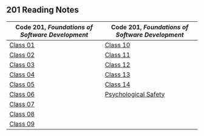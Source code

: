 <h2 style=“display:block;
           margin-left: auto;
           margin-right:auto;
           text-align: center;“>
  201 Reading Notes</h2> 
  
  **Code 201**, _Foundations of Software Development_ | **Code 201**, _Foundations of Software Development_
------------ | -------------
[Class 01](https://github.com/TraceDugar/reading-notes/blob/main/201/notes/Class1.md) | [Class 10](https://github.com/TraceDugar/reading-notes/blob/main/201/notes/class10.md)
[Class 02](https://github.com/TraceDugar/reading-notes/blob/main/201/notes/Class2.txt) |[Class 11](https://github.com/TraceDugar/reading-notes/blob/main/201/notes/class11.md) 
[Class 03](https://github.com/TraceDugar/reading-notes/blob/main/201/notes/Class3.md) | [Class 12](https://github.com/TraceDugar/reading-notes/blob/main/201/notes/class12.md)
[Class 04](https://github.com/TraceDugar/reading-notes/blob/main/201/notes/Class4.md) | [Class 13](https://github.com/TraceDugar/reading-notes/blob/main/201/notes/class13.md)
[Class 05](https://github.com/TraceDugar/reading-notes/blob/main/201/notes/class5.md) | [Class 14](https://github.com/TraceDugar/reading-notes/blob/main/201/notes/Class14.md)
[Class 06](https://github.com/TraceDugar/reading-notes/blob/main/201/notes/class6.md) | [Psychological Safety]()
[Class 07](https://github.com/TraceDugar/reading-notes/blob/main/201/notes/class7.md) | []()
[Class 08](https://github.com/TraceDugar/reading-notes/blob/main/201/notes/class8.md) | []()
 [Class 09](https://github.com/TraceDugar/reading-notes/blob/main/201/notes/class9.md) |[]()
